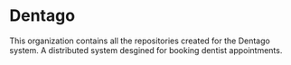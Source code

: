 # Dentago

This organization contains all the repositories created for the Dentago system. A distributed system desgined for booking dentist appointments.

